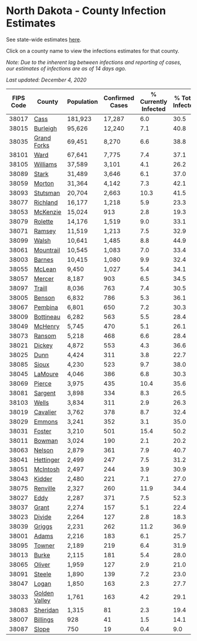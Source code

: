 # North Dakota - County Infection Estimates

See state-wide estimates [here](/infections/us-nd).

Click on a county name to view the infections estimates for that county.

*Note: Due to the inherent lag between infections and reporting of cases, our estimates of infections are as of 14 days ago.*

*Last updated: December 4, 2020*

|   FIPS Code |                         County |   Population |   Confirmed Cases |   % Currently Infected |   % Total Infected |
|-------------|--------------------------------|--------------|-------------------|------------------------|--------------------|
|       38017 |                   [Cass](cass) |      181,923 |            17,287 |                    6.0 |               30.5 |
|       38015 |           [Burleigh](burleigh) |       95,626 |            12,240 |                    7.1 |               40.8 |
|       38035 |     [Grand Forks](grand-forks) |       69,451 |             8,270 |                    6.6 |               38.8 |
|       38101 |                   [Ward](ward) |       67,641 |             7,775 |                    7.4 |               37.1 |
|       38105 |           [Williams](williams) |       37,589 |             3,101 |                    4.1 |               26.2 |
|       38089 |                 [Stark](stark) |       31,489 |             3,646 |                    6.1 |               37.0 |
|       38059 |               [Morton](morton) |       31,364 |             4,142 |                    7.3 |               42.1 |
|       38093 |           [Stutsman](stutsman) |       20,704 |             2,663 |                   10.3 |               41.5 |
|       38077 |           [Richland](richland) |       16,177 |             1,218 |                    5.9 |               23.3 |
|       38053 |           [McKenzie](mckenzie) |       15,024 |               913 |                    2.8 |               19.3 |
|       38079 |             [Rolette](rolette) |       14,176 |             1,519 |                    9.0 |               33.1 |
|       38071 |               [Ramsey](ramsey) |       11,519 |             1,213 |                    7.5 |               32.9 |
|       38099 |                 [Walsh](walsh) |       10,641 |             1,485 |                    8.8 |               44.9 |
|       38061 |         [Mountrail](mountrail) |       10,545 |             1,083 |                    7.0 |               33.4 |
|       38003 |               [Barnes](barnes) |       10,415 |             1,080 |                    9.9 |               32.4 |
|       38055 |               [McLean](mclean) |        9,450 |             1,027 |                    5.4 |               34.1 |
|       38057 |               [Mercer](mercer) |        8,187 |               903 |                    6.5 |               34.5 |
|       38097 |               [Traill](traill) |        8,036 |               763 |                    7.4 |               30.5 |
|       38005 |               [Benson](benson) |        6,832 |               786 |                    5.3 |               36.1 |
|       38067 |             [Pembina](pembina) |        6,801 |               650 |                    7.2 |               30.3 |
|       38009 |         [Bottineau](bottineau) |        6,282 |               563 |                    5.5 |               28.4 |
|       38049 |             [McHenry](mchenry) |        5,745 |               470 |                    5.1 |               26.1 |
|       38073 |               [Ransom](ransom) |        5,218 |               468 |                    6.6 |               28.4 |
|       38021 |               [Dickey](dickey) |        4,872 |               553 |                    4.3 |               36.6 |
|       38025 |                   [Dunn](dunn) |        4,424 |               311 |                    3.8 |               22.7 |
|       38085 |                 [Sioux](sioux) |        4,230 |               523 |                    9.7 |               38.0 |
|       38045 |             [LaMoure](lamoure) |        4,046 |               386 |                    6.8 |               30.3 |
|       38069 |               [Pierce](pierce) |        3,975 |               435 |                   10.4 |               35.6 |
|       38081 |             [Sargent](sargent) |        3,898 |               334 |                    8.3 |               26.5 |
|       38103 |                 [Wells](wells) |        3,834 |               311 |                    2.9 |               26.3 |
|       38019 |           [Cavalier](cavalier) |        3,762 |               378 |                    8.7 |               32.4 |
|       38029 |               [Emmons](emmons) |        3,241 |               352 |                    3.1 |               35.0 |
|       38031 |               [Foster](foster) |        3,210 |               501 |                   15.4 |               50.2 |
|       38011 |               [Bowman](bowman) |        3,024 |               190 |                    2.1 |               20.2 |
|       38063 |               [Nelson](nelson) |        2,879 |               361 |                    7.9 |               40.7 |
|       38041 |         [Hettinger](hettinger) |        2,499 |               247 |                    7.5 |               31.2 |
|       38051 |           [McIntosh](mcintosh) |        2,497 |               244 |                    3.9 |               30.9 |
|       38043 |               [Kidder](kidder) |        2,480 |               221 |                    7.1 |               27.0 |
|       38075 |           [Renville](renville) |        2,327 |               260 |                   11.9 |               34.4 |
|       38027 |                   [Eddy](eddy) |        2,287 |               371 |                    7.5 |               52.3 |
|       38037 |                 [Grant](grant) |        2,274 |               157 |                    5.1 |               22.4 |
|       38023 |               [Divide](divide) |        2,264 |               127 |                    2.8 |               18.3 |
|       38039 |               [Griggs](griggs) |        2,231 |               262 |                   11.2 |               36.9 |
|       38001 |                 [Adams](adams) |        2,216 |               183 |                    6.1 |               25.7 |
|       38095 |               [Towner](towner) |        2,189 |               219 |                    6.4 |               31.9 |
|       38013 |                 [Burke](burke) |        2,115 |               181 |                    5.4 |               28.0 |
|       38065 |               [Oliver](oliver) |        1,959 |               127 |                    2.9 |               21.0 |
|       38091 |               [Steele](steele) |        1,890 |               139 |                    7.2 |               23.0 |
|       38047 |                 [Logan](logan) |        1,850 |               163 |                    2.3 |               27.7 |
|       38033 | [Golden Valley](golden-valley) |        1,761 |               163 |                    4.2 |               29.1 |
|       38083 |           [Sheridan](sheridan) |        1,315 |                81 |                    2.3 |               19.4 |
|       38007 |           [Billings](billings) |          928 |                41 |                    1.5 |               14.1 |
|       38087 |                 [Slope](slope) |          750 |                19 |                    0.4 |                9.0 |
